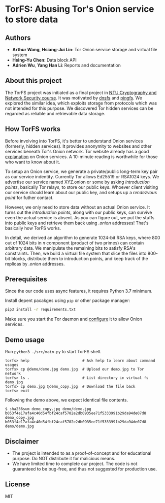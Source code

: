 # TorFS: Abusing Tor's Onion service to store data

## Authors

* __Arthur Wang__, __Hsiang-Jui Lin__: Tor Onion service storage and virtual file system
* __Hsing-Yu Chen__: Data block API
* __Adrien Wu__, __Yang Han Li__: Reports and documentation

## About this project

The TorFS project was initiated as a final project in [NTU Cryptography and Network Security course](https://www.csie.ntu.edu.tw/~hchsiao/courses/cns19.html). It was motivated by [dnsfs](https://github.com/benjojo/dnsfs) and [pingfs](https://github.com/yarrick/pingfs). We explored the similar idea, which exploits storage from protocols which was not intended for this purpose. We discovered Tor hidden services can be regarded as reliable and retrievable data storage.

## How TorFS works

Before involving into TorFS, it's better to understand Onion services (formerly, hidden services). It provides anonymity to websites and other services beneath Tor's Onion network. Tor website already has a good [explanation](https://www.torproject.org/docs/onion-services.html.en) on Onion services. A 10-minute reading is worthwhile for those who want to know about it.

To setup an Onion service, we generate a private/public long-term key pair as our service indentity. Currently Tor allows Ed25519 or RSA1024 keys. We advertise our service named XYZ.onion or some by asking _introduction points_, basically Tor relays, to store our public keys. Whoever client visiting our service should learn about our public key, and setups up a _rendezvous point_ for futher contact.

However, we only need to store data without an actual Onion service. It turns out the _introduction points_, along with our public keys, can survive even the actual service is absent. As you can figure out, we put the stuffs into public keys and retrieve them back using _.onion_ addresses! That's basically how TorFS works.

In detail, we derived an algorithm to generate 1024-bit RSA keys, where 800 out of 1024 bits in _n_ component (product of two primes) can contain arbitrary data. We manipulate the remaining bits to satisfy RSA's constraints. Then, we build a virtual file system that slice the files into 800-bit blocks, distribute them to introduction points, and keep track of the replicas by _.onion_ addresses.

## Prerequisites

Since the our code uses async features, it requires Python 3.7 minimum.

Install depent pacakges using `pip` or other package manager:

```sh
pip3 install -r requirements.txt
```

Make sure you start the Tor daemon and [configure](https://www.torproject.org/docs/tor-onion-service.html.en) it to allow Onion services.

## Demo usage

Run `python3 ./src/main.py` to start TorFS shell.

```
torfs> help                        # Ask help to learn about command usages
torfs> cp @demo/demo.jpg demo.jpg  # Upload our demo.jpg to Tor network
torfs> ls .                        # List directory in virtual fs
demo.jpg
torfs> cp demo.jpg @demo_copy.jpg  # Download the file back
torfs> exit
```

Following the demo above, we expect identical file contents.

```
$ sha256sum demo_copy.jpg demo/demo.jpg
b053f4e17afa4c40d54fbf24caf5702e2db0935ee71f5333991b29da94de07d8  demo_copy.jpg
b053f4e17afa4c40d54fbf24caf5702e2db0935ee71f5333991b29da94de07d8  demo/demo.jpg
```

## Disclaimer

* The project is intended to as a proof-of-concept and for educational purpose. Do NOT distribute it for malicious means.
* We have limited time to complete our project. The code is not guaranteed to be bug-free, and thus not suggested for production use.

## License

MIT
